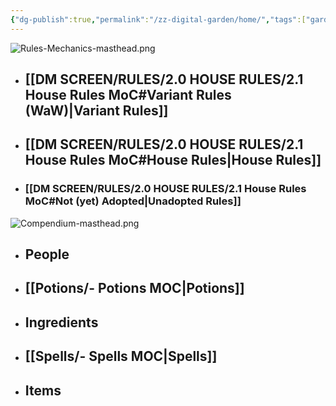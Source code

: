 ```yaml
---
{"dg-publish":true,"permalink":"/zz-digital-garden/home/","tags":["gardenEntry"]}
---
```


![Rules-Mechanics-masthead.png](/img/user/zz%20DIGITAL%20GARDEN/Images%20&%20Banners/Rules-Mechanics-masthead.png)

- ## [[DM SCREEN/RULES/2.0 HOUSE RULES/2.1 House Rules MoC#Variant Rules (WaW)\|Variant Rules]]
- ## [[DM SCREEN/RULES/2.0 HOUSE RULES/2.1 House Rules MoC#House Rules\|House Rules]]
- ### [[DM SCREEN/RULES/2.0 HOUSE RULES/2.1 House Rules MoC#Not (yet) Adopted\|Unadopted Rules]]

![Compendium-masthead.png](/img/user/zz%20DIGITAL%20GARDEN/Images%20&%20Banners/Compendium-masthead.png)
- ## People
- ## [[Potions/- Potions MOC\|Potions]]
- ## Ingredients
- ## [[Spells/- Spells MOC\|Spells]]
- ## Items
